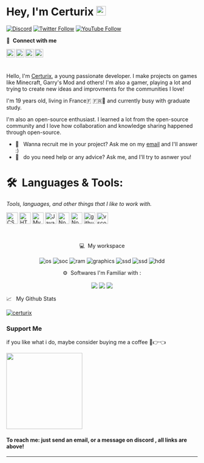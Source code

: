 # Hey, I'm Certurix <img src="https://cdn.discordapp.com/emojis/658742777248481291.gif" width=25> 

[![Discord](https://img.shields.io/static/v1?label=&labelColor=6E85D3&message=certurix&color=555555&style=flat&logo=discord&logoColor=white)](https://discord.gg/kEr7Mpvp5C)
[![Twitter Follow](https://img.shields.io/twitter/follow/certurix?color=1DA1F2&logo=twitter&style=flat)](https://twitter.com/intent/follow?original_referer=https%3A%2F%2Ftwitter.com%2Fcerturix_fr&screen_name=certurix_fr)
[![YouTube Follow](https://img.shields.io/youtube/channel/views/UCeZTQKx_dg7UjSe3PlNxmNw?logo=YouTube&style=flat)](https://www.youtube.com/@certurix)

🔗 &nbsp;**Connect with me**
<p align="left">
<a href="https://discord.gg/kEr7Mpvp5C">
  <img align="left" alt="My Discord (French)" width="22px" src="https://seeklogo.com/images/D/discord-color-logo-E5E6DFEF80-seeklogo.com.png" />
</a>
<a href="https://twitter.com/certurix">
  <img align="left" alt="My Twitter" width="22px" src="https://upload.wikimedia.org/wikipedia/commons/6/6f/Logo_of_Twitter.svg" />
</a>
<a href="https://steamcommunity.com/profiles/76561199031932477/"> 
  <img align="left" alt="Steam" width="22px" src="https://upload.wikimedia.org/wikipedia/commons/8/83/Steam_icon_logo.svg" />
</a>
<a href="https://www.youtube.com/channel/UCTm_fmEE-cRBjyqM_noDEZA">
  <img align="left" alt="YouTube" width="22px" src="https://upload.wikimedia.org/wikipedia/commons/0/09/YouTube_full-color_icon_%282017%29.svg" />
</a>

<br />
</h1>

&nbsp;

Hello, I'm [Certurix](https://github.com/certurix), a young passionate developer. I make projects on games like Minecraft, Garry's Mod and others! I'm also a gamer, playing a lot and trying to create new ideas and improvments for the communities I love! 

I'm 19 years old, living in France🇫 🇫🇷🥖 and currently busy with graduate study.

I'm also an open-source enthusiast. I learned a lot from the open-source community and I love how collaboration and knowledge sharing happened through open-source.
              
- 💼 &nbsp; Wanna recruit me in your project? Ask me on my [email](mailto:certurix@outlook.fr) and I'll answer :) 
- 💬 &nbsp; do you need help or any advice? Ask me, and I'll try to asnwer you!

# 🛠 **&nbsp;Languages & Tools:** 
<i>Tools, languages, and other things that I like to work with.</i> 

<a href="https://www.w3.org/TR/CSS/#css" target="_blank" rel="noreferrer"><img src="https://raw.githubusercontent.com/danielcranney/readme-generator/main/public/icons/skills/css3-colored.svg" height="30" alt="CSS3" /></a>
<a href="https://developer.mozilla.org/en-US/docs/Glossary/HTML5" target="_blank" rel="noreferrer"><img src="https://raw.githubusercontent.com/danielcranney/readme-generator/main/public/icons/skills/html5-colored.svg" height="30" alt="HTML5" /></a>
<a href="https://www.mysql.com/" target="_blank" rel="noreferrer"><img src="https://raw.githubusercontent.com/danielcranney/readme-generator/main/public/icons/skills/mysql-colored.svg" height="30" alt="MySQL" /></a>
<a href="https://www.javascript.com" target="_blank" rel="noreferrer"><img src="https://raw.githubusercontent.com/danielcranney/profileme-dev/main/public/icons/skills/javascript-colored.svg" height="30" alt="JavaScript" /></a>
<a href="https://www.nodejs.org" target="_blank" rel="noreferrer"><img src="https://raw.githubusercontent.com/danielcranney/profileme-dev/main/public/icons/skills/nodejs-colored.svg" height="30" alt="NodeJS" /></a>
<a href="https://www.lua.org" target="_blank" rel="noreferrer"><img src="https://www.svgrepo.com/show/354020/lua.svg" height="30" alt="NodeJS" /></a>
<a href="https://desktop.github.com/" target="_blank" rel="noreferrer"><img src="https://avatars.githubusercontent.com/u/13171334?s=200&v=4" height="30" alt="githubdesktop" /></a>
<a href="https://code.visualstudio.com/" target="_blank" rel="noreferrer"><img src="https://upload.wikimedia.org/wikipedia/commons/thumb/9/9a/Visual_Studio_Code_1.35_icon.svg/1024px-Visual_Studio_Code_1.35_icon.svg.png" height="30" alt="vscode" /></a>


<br>

<p align='center'>
  💻 &nbsp;My workspace<br/><br/>
  <!-- <img alt="os" src="https://img.shields.io/badge/Apple-Acer_Nitro_5-999999?style=flat&logo=apple&logoColor=white" /> -->
  <img alt="os" src="https://img.shields.io/badge/WINDOWS-11-blue?style=for-the-badge&logo=windows" />
  <img alt="soc" src="https://img.shields.io/badge/AMD%20Ryzen-5600G-blue?style=for-the-badge&logo=amd" />
  <img alt="ram" src="https://img.shields.io/badge/RAM-20GB-%230071C5.svg?&style=for-the-badge&logoColor=white" />
  <img alt="graphics" src="https://img.shields.io/badge/NVIDIA-GTX1660_SUPER-76B900?style=for-the-badge&logo=nvidia&logoColor=white" />
  <img alt="ssd" src="https://img.shields.io/badge/500%20GB%20SSD%20NVME-grey?style=for-the-badge" />
  <img alt="ssd" src="https://img.shields.io/badge/1%20TB%20SSD-grey?style=for-the-badge" />
  <img alt="hdd" src="https://img.shields.io/badge/2%20TB%20HDD-grey?style=for-the-badge" />
</p>

<p align='center'>
  ⚙️ &nbsp;Softwares I'm Familiar with :<br><br>
<img src="https://img.shields.io/badge/Visual_Studio_Code-0078D4?style=for-the-badge&logo=visual%20studio%20code&logoColor=white" />
<img src="https://img.shields.io/badge/MySQL-00000F?style=for-the-badge&logo=mysql&logoColor=white" />

<img src="https://img.shields.io/badge/Microsoft_Office-D83B01?style=for-the-badge&logo=microsoft-office&logoColor=white" />
</p>

📈 &nbsp; My Github Stats
<p align="left"> <a href="https://github.com/ryo-ma/github-profile-trophy"><img src="https://github-profile-trophy.vercel.app/?username=certurix&theme=darkhub&margin-w=15&margin-h=15&coloumn=3&row=1" alt="certurix" /></a> </p>

### Support Me

if you like what i do, maybe consider buying me a coffee 🥺👉👈

<a href="https://www.buymeacoffee.com/certurix"><img src="https://cdn.buymeacoffee.com/buttons/v2/default-yellow.png" width="200" /></a>

#### To reach me: just send an email, or a message on discord , all links are above! 

------
